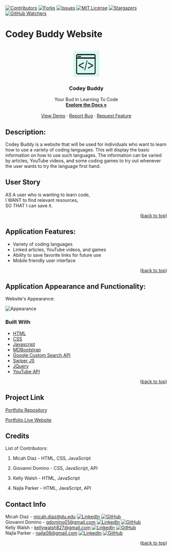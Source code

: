 [![Contributors][contributors-shield]][contributors-url]
[![Forks][forks-shield]][forks-url]
[![Issues][issues-shield]][issues-url]
[![MIT License][license-shield]][license-url]
[![Stargazers][stars-shield]][stars-url]
[![GitHub Watchers][github-watchers]][github-watchers-url]

# Codey Buddy Website

<!-- PROJECT LOGO -->
<br />
<div align="center">
  <a href="https://github.com/micsdz/codey-buddy">
    <img src="Assets/Images/codeybuddy.jpg" alt="Logo" width="80" height="80">
  </a>

<h3 align="center">Codey Buddy</h3>

  <p align="center">
    Your Bud In Learning To Code
    <br />
    <a href="https://github.com/micsdz/codey-buddy"><strong>Explore the Docs »</strong></a>
    <br />
    <br />
    <a href="https://micsdz.github.io/codey-buddy/">View Demo</a>
    ·
    <a href="https://github.com/micsdz/codey-buddy/issues">Report Bug</a>
    ·
    <a href="https://github.com/micsdz/codey-buddy/issues">Request Feature</a>
  </p>
</div>

## Description:

Codey Buddy is a website that will be used for individuals
who want to learn how to use a variety of coding languages. This will
display the basic information on how to use such languages. The information can
be varied by articles, YouTube videos, and some coding games to try out
whenever the user wants to try the language first hand.

## User Story

AS A user who is wanting to learn code,
<br>
I WANT to find relevant resources,
<br>
SO THAT I can save it.

<p align="right">(<a href="#top">back to top</a>)</p>

## Application Features:

- Variety of coding languages
- Linked articles, YouTube videos, and games 
- Ability to save favorite links for future use
- Mobile friendly user interface

<p align="right">(<a href="#top">back to top</a>)</p>

## Application Appearance and Functionality:

Website's Appearance:

![Appearance](Assets/gif/Mobileview.gif)

### Built With

- [HTML](https://en.wikipedia.org/wiki/HTML)
- [CSS](https://developer.mozilla.org/en-US/docs/Learn/CSS/First_steps/What_is_CSS)
- [Javascript](https://www.javascript.com)
- [MDBootstrap](https://mdbootstrap.com/)
- [Google Custom Search API](https://developers.google.com/custom-search/v1/overview)
- [Swiper JS](https://swiperjs.com/)
- [JQuery](https://jquery.com/)
- [YouTube API](https://developers.google.com/youtube/v3/)

<p align="right">(<a href="#top">back to top</a>)</p>

## Project Link

[Portfolio Repository](https://github.com/micsdz/codey-buddy)

[Portfolio Live Website](https://micsdz.github.io/codey-buddy/)

## Credits

List of Contributors:

1. Micah Diaz - HTML, CSS, JavaScript

2. Giovanni Domino - CSS, JavaScript, API

3. Kelly Walsh - HTML, JavaScript

4. Najla Parker - HTML, JavaScript, API

## Contact Info

Micah Diaz - micah.diaz@du.edu [![LinkedIn][linkedin-shield]][linkedin-url-micah] [![GitHub][github-shield]][github-url-micah] </br>
Giovanni Domino - gdomino01@gmail.com [![LinkedIn][linkedin-shield]][linkedin-url-giovanni] [![GitHub][github-shield]][github-url-giovanni] </br>
Kelly Walsh - kellywalsh827@gmail.com [![LinkedIn][linkedin-shield]][linkedin-url-kelly] [![GitHub][github-shield]][github-url-kelly] </br>
Najla Parker - najla08@gmail.com [![LinkedIn][linkedin-shield]][linkedin-url-naj] [![GitHub][github-shield]][github-url-naj]

<p align="right">(<a href="#top">back to top</a>)</p>

<!-- MARKDOWN LINKS & IMAGES -->
<!-- https://www.markdownguide.org/basic-syntax/#reference-style-links -->

[contributors-shield]: https://img.shields.io/github/contributors/micsdz/codey-buddy.svg?style=for-the-badge
[contributors-url]: https://github.com/micsdz/codey-buddy/graphs/contributors
[forks-shield]: https://img.shields.io/github/forks/micsdz/codey-buddy.svg?style=for-the-badge
[forks-url]: https://github.com/micsdz/codey-buddy/network/members
[stars-shield]: https://img.shields.io/github/stars/micsdz/codey-buddy?style=social
[stars-url]: https://github.com/micsdz/codey-buddy/stargazers
[issues-shield]: https://img.shields.io/github/issues/micsdz/codey-buddy.svg?style=for-the-badge
[issues-url]: https://github.com/micsdz/codey-buddy/issues
[license-shield]: https://img.shields.io/github/license/micsdz/codey-buddy.svg?style=for-the-badge
[license-url]: https://github.com/micsdz/codey-buddy/blob/master/LICENSE.txt
[linkedin-shield]: https://img.shields.io/badge/-LinkedIn-black.svg?style=for-the-badge&logo=linkedin&colorB=555
[linkedin-url-micah]: https://www.linkedin.com/in/mdiaz06/
[linkedin-url-giovanni]: https://www.linkedin.com/in/
[linkedin-url-kelly]: https://www.linkedin.com/in/kellywalsh001/
[linkedin-url-naj]: https://www.linkedin.com/in/najlaparker/
[github-shield]: https://img.shields.io/badge/-Github-blueviolet.svg?style=for-the-badge&logo=Github&colorB=555
[github-url-micah]: https://github.com/micsdz
[github-url-giovanni]: https://github.com/GiovanniDomino
[github-url-kelly]: https://github.com/kemwalsh
[github-url-naj]: https://github.com/nparker80
[github-watchers]: https://img.shields.io/github/watchers/micsdz/codey-buddy?style=social
[github-watchers-url]: https://github.com/micsdz/codey-buddy/watchers

